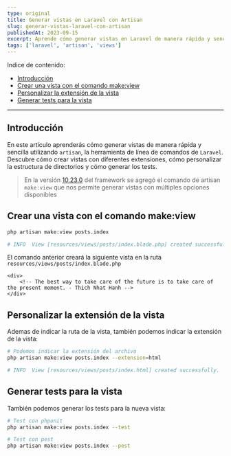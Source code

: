 ```yaml
---
type: original
title: Generar vistas en Laravel con Artisan
slug: generar-vistas-laravel-con-artisan
publishedAt: 2023-09-15
excerpt: Aprende cómo generar vistas en Laravel de manera rápida y sencilla utilizando Artisan, la herramienta de línea de comandos de Laravel.
tags: ['laravel', 'artisan', 'views']
---
```

Indice de contenido:
- [Introducción](#introducción "Introducción")
- [Crear una vista con el comando make:view](#crear-una-vista-con-el-comando-makeview "Crear una vista con el comando make:view")
- [Personalizar la extensión de la vista](#personalizar-la-extensión-de-la-vista "Personalizar la extensión de la vista")
- [Generar tests para la vista](#generar-tests-para-la-vista "Generar tests para la vista")

---

## Introducción

En este artículo aprenderás cómo generar vistas de manera rápida y sencilla utilizando `artisan`, la herramienta de línea de comandos de `Laravel`. Descubre cómo crear vistas con diferentes extensiones, cómo personalizar la estructura de directorios y cómo generar los tests.

> En la versión <a href="https://github.com/laravel/framework/releases/tag/v10.23.0" target="_blank" title="Repositorio de laravel" rel="nofollow noopener">10.23.0</a> del framework se agregó el comando de artisan `make:view` que nos permite generar vistas con múltiples opciones disponibles

## Crear una vista con el comando make:view

```bash title="Terminal"
php artisan make:view posts.index

# INFO  View [resources/views/posts/index.blade.php] created successfully. 
```

El comando anterior creará la siguiente vista en la ruta `resources/views/posts/index.blade.php`
```blade title="index.blade.php"
<div>
    <!-- The best way to take care of the future is to take care of the present moment. - Thich Nhat Hanh -->
</div>
```

## Personalizar la extensión de la vista

Ademas de indicar la ruta de la vista, también podemos indicar la extensión de la vista:
```bash title="Terminal"
# Podemos indicar la extensión del archivo
php artisan make:view posts.index --extension=html

# INFO  View [resources/views/posts/index.html] created successfully.
```

## Generar tests para la vista

También podemos generar los tests para la nueva vista:
```bash title="Terminal"
# Test con phpunit
php artisan make:view posts.index --test

# Test con pest
php artisan make:view posts.index --pest
```